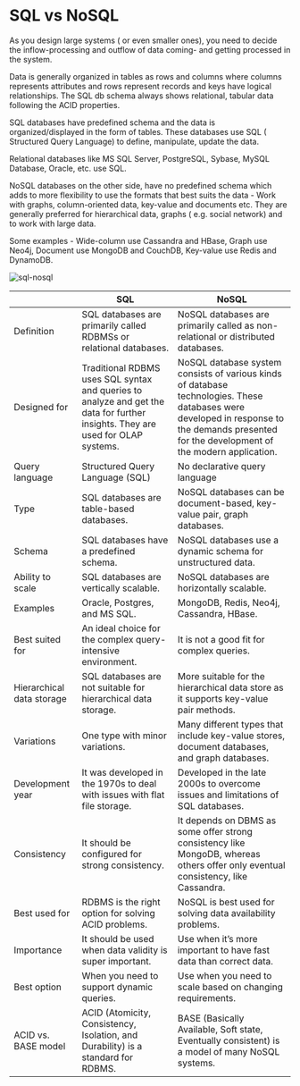 # SQL vs NoSQL

As you design large systems ( or even smaller ones), you need to decide the inflow-processing and outflow of data coming- and getting processed in the system.

Data is generally organized in tables as rows and columns where columns represents attributes and rows represent records and keys have logical relationships. The SQL db schema always shows relational, tabular data following the ACID properties.

SQL databases have predefined schema and the data is organized/displayed in the form of tables. These databases use SQL ( Structured Query Language) to define, manipulate, update the data.

Relational databases like MS SQL Server, PostgreSQL, Sybase, MySQL Database, Oracle, etc. use SQL.

NoSQL databases on the other side, have no predefined schema which adds to more flexibility to use the formats that best suits the data - Work with graphs, column-oriented data, key-value and documents etc. They are generally preferred for hierarchical data, graphs ( e.g. social network) and to work with large data.

Some examples - Wide-column use Cassandra and HBase, Graph use Neo4j, Document use MongoDB and CouchDB, Key-value use Redis and DynamoDB.

![sql-nosql](https://user-images.githubusercontent.com/62965911/222883560-23c9b9d1-1105-4f34-acf4-d175ea41161e.png)

|                            | SQL                                                                                                                             | NoSQL                                                                                                                                                                                        |
| -------------------------- | ------------------------------------------------------------------------------------------------------------------------------- | -------------------------------------------------------------------------------------------------------------------------------------------------------------------------------------------- |
| Definition                 | SQL databases are primarily called RDBMSs or relational databases.                                                              | NoSQL databases are primarily called as non-relational or distributed databases.                                                                                                             |
| Designed for               | Traditional RDBMS uses SQL syntax and queries to analyze and get the data for further insights. They are used for OLAP systems. | NoSQL database system consists of various kinds of database technologies. These databases were developed in response to the demands presented for the development of the modern application. |
| Query language             | Structured Query Language (SQL)                                                                                                 | No declarative query language                                                                                                                                                                |
| Type                       | SQL databases are table-based databases.                                                                                        | NoSQL databases can be document-based, key-value pair, graph databases.                                                                                                                      |
| Schema                     | SQL databases have a predefined schema.                                                                                         | NoSQL databases use a dynamic schema for unstructured data.                                                                                                                                  |
| Ability to scale           | SQL databases are vertically scalable.                                                                                          | NoSQL databases are horizontally scalable.                                                                                                                                                   |
| Examples                   | Oracle, Postgres, and MS SQL.                                                                                                   | MongoDB, Redis, Neo4j, Cassandra, HBase.                                                                                                                                                     |
| Best suited for            | An ideal choice for the complex query-intensive environment.                                                                    | It is not a good fit for complex queries.                                                                                                                                                    |
| Hierarchical data storage | SQL databases are not suitable for hierarchical data storage.                                                                   | More suitable for the hierarchical data store as it supports key-value pair methods.                                                                                                         |
| Variations                 | One type with minor variations.                                                                                                 | Many different types that include key-value stores, document databases, and graph databases.                                                                                                 |
| Development year           | It was developed in the 1970s to deal with issues with flat file storage.                                                       | Developed in the late 2000s to overcome issues and limitations of SQL databases.                                                                                                             |
| Consistency                | It should be configured for strong consistency.                                                                                 | It depends on DBMS as some offer strong consistency like MongoDB, whereas others offer only eventual consistency, like Cassandra.                                                            |
| Best used for              | RDBMS is the right option for solving ACID problems.                                                                            | NoSQL is best used for solving data availability problems.                                                                                                                                   |
| Importance                 | It should be used when data validity is super important.                                                                        | Use when it’s more important to have fast data than correct data.                                                                                                                           |
| Best option                | When you need to support dynamic queries.                                                                                       | Use when you need to scale based on changing requirements.                                                                                                                                   |
| ACID vs. BASE model       | ACID (Atomicity, Consistency, Isolation, and Durability) is a standard for RDBMS.                                               | BASE (Basically Available, Soft state, Eventually consistent) is a model of many NoSQL systems.                                                                                              |

